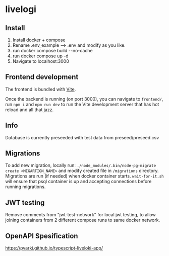 # livelogi

## Install

1. Install docker + compose
2. Rename .env_example --> .env and modify as you like.
3. run docker compose build --no-cache
3. run docker compose up -d
4. Navigate to localhost:3000

## Frontend development

The frontend is bundled with [Vite](https://vitejs.dev/).

Once the backend is running (on port 3000), you can navigate to `frontend/`,
run `npm i` and `npm run dev` to run the Vite development server that has
hot reload and all that jazz.

## Info

Database is currently preseeded with test data from preseed/preseed.csv

## Migrations

To add new migration, locally run: `./node_modules/.bin/node-pg-migrate create <MIGARTION_NAME>` and modify created file in `/migrations` directory.
Migrations are run (if needed) when docker container starts. `wait-for-it.sh` will ensure that psql container is up and accepting connections before running migrations.

## JWT testing

Remove comments from "jwt-test-network" for local jwt testing, to allow joining containers from 2 different compose runs to same docker network.

## OpenAPI Spesification

https://pvarki.github.io/typescript-liveloki-app/

